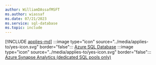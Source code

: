 ```yaml
---
author: WilliamDAssafMSFT
ms.author: wiassaf
ms.date: 07/21/2023
ms.service: sql-database
ms.topic: include
---
```


[!INCLUDE [applies-md](applies-md.md)] :::image type="icon" source="../media/applies-to/yes-icon.svg" border="false"::: [Azure SQL Database](/sql/sql-server/sql-docs-navigation-guide.md#applies-to) :::image type="icon" source="../media/applies-to/yes-icon.svg" border="false"::: [Azure Synapse Analytics (dedicated SQL pools only)](/sql/sql-server/sql-docs-navigation-guide.md#applies-to)